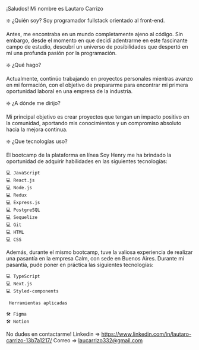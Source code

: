 ¡Saludos! Mi nombre es Lautaro Carrizo

❇️​ ¿Quién soy? 
Soy programador fullstack orientado al front-end.

Antes, me encontraba en un mundo completamente ajeno al código. Sin embargo, desde el momento en que decidí adentrarme en este fascinante campo de estudio,
descubrí un universo de posibilidades que despertó en mí una profunda pasión por la programación.

❇️​ ¿Qué hago?

Actualmente, continúo trabajando en proyectos personales mientras avanzo en mi formación,
con el objetivo de prepararme para encontrar mi primera oportunidad laboral en una empresa de la industria.

❇️​ ¿A dónde me dirijo?

Mi principal objetivo es crear proyectos que tengan un impacto positivo en la comunidad, 
aportando mis conocimientos y un compromiso absoluto hacia la mejora continua.

❇️​ ¿Que tecnologías uso?

El bootcamp de la plataforma en línea Soy Henry me ha brindado la oportunidad de adquirir habilidades en las siguientes tecnologías:

    💻 JavaScript
    💻 React.js
    💻 Node.js
    💻 Redux
    💻 Express.js
    💻 PostgreSQL
    💻 Sequelize
    💻 Git
    💻 HTML   
    💻 CSS
    
Además, durante el mismo bootcamp, tuve la valiosa experiencia de realizar una pasantía en la empresa Calm, con sede en Buenos Aires. 
Durante mi pasantía, pude poner en práctica las siguientes tecnologías:

    💻 TypeScript
    💻 Next.js
    💻 Styled-components
    
    ​​​ Herramientas aplicadas
    
    ​​🛠️​ Figma
    ​​🛠️​ Notion

No dudes en contactarme!
Linkedin => https://www.linkedin.com/in/lautaro-carrizo-13b7a1217/
Correo => laucarrizo332@gmail.com
